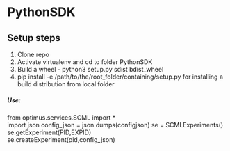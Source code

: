 # PythonSDK

## Setup steps

1. Clone repo
2. Activate virtualenv and cd to folder PythonSDK
3. Build a wheel - python3 setup.py sdist bdist_wheel
4. pip install -e /path/to/the/root_folder/containing/setup.py  for installing a build distribution from local folder


##### Use:

from optimus.services.SCML import *  
import json 
config_json = json.dumps(configjson)
se = SCMLExperiments()  
se.getExperiment(PID,EXPID)  
se.createExperiment(pid,config_json)
